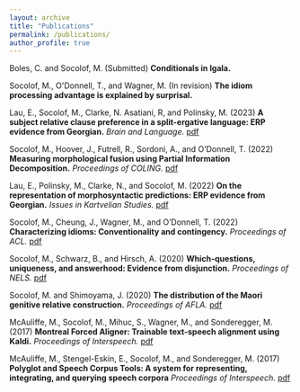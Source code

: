 ```yaml
---
layout: archive
title: "Publications"
permalink: /publications/
author_profile: true
---
```


Boles, C. and Socolof, M. (Submitted) **Conditionals in Igala.**

Socolof, M., O'Donnell, T., and Wagner, M. (In revision) **The idiom processing advantage is explained by surprisal.**

Lau, E., Socolof, M., Clarke, N. Asatiani, R, and Polinsky, M. (2023) **A subject relative clause preference in a split-ergative language: ERP
evidence from Georgian.** *Brain and Language.* <a class="page-link" href="/files/georgian-erp.pdf" target="_blank">pdf</a>

Socolof, M., Hoover, J., Futrell, R., Sordoni, A., and O’Donnell, T. (2022) **Measuring morphological fusion using Partial Information Decomposition.** *Proceedings of COLING.* <a class="page-link" href="/files/morphological-fusion.pdf" target="_blank">pdf</a>

Lau, E., Polinsky, M., Clarke, N., and Socolof, M. (2022) **On the representation of morphosyntactic predictions: ERP evidence from Georgian.** *Issues in Kartvelian Studies.* <a class="page-link" href="/files/georgian-morphosyntactic.pdf" target="_blank">pdf</a>

Socolof, M., Cheung, J., Wagner, M., and O’Donnell, T. (2022) **Characterizing idioms: Conventionality and contingency.** *Proceedings of ACL.* <a class="page-link" href="/files/characterizing-idioms.pdf" target="_blank">pdf</a>

Socolof, M., Schwarz, B., and Hirsch, A. (2020) **Which-questions, uniqueness, and answerhood: Evidence from disjunction.** *Proceedings of NELS.* <a class="page-link" href="/files/disjunction.pdf" target="_blank">pdf</a>

Socolof, M. and Shimoyama, J. (2020) **The distribution of the Maori genitive relative construction.** *Proceedings of AFLA.* <a class="page-link" href="/files/maori.pdf" target="_blank">pdf</a>

McAuliffe, M., Socolof, M., Mihuc, S., Wagner, M., and Sonderegger, M. (2017) **Montreal Forced Aligner: Trainable text-speech alignment using Kaldi.** *Proceedings of Interspeech.* <a class="page-link" href="/files/mfa.pdf" target="_blank">pdf</a>

McAuliffe, M., Stengel-Eskin, E., Socolof, M., and Sonderegger, M. (2017) **Polyglot and Speech Corpus Tools: A system for representing, integrating,
and querying speech corpora** *Proceedings of Interspeech.* <a class="page-link" href="/files/polyglot.pdf" target="_blank">pdf</a>






